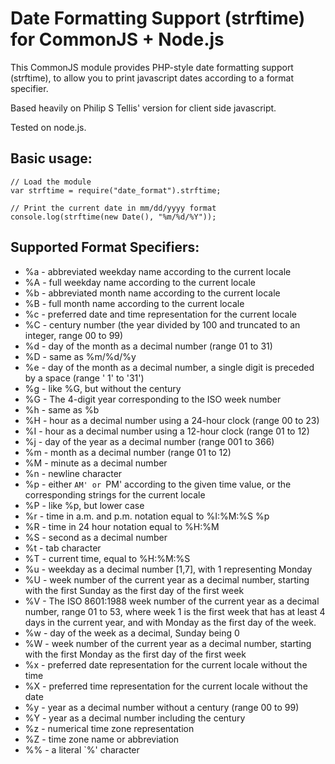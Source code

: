 Date Formatting Support (strftime) for CommonJS + Node.js
===========================================

This CommonJS module provides PHP-style date formatting support (strftime),
to allow you to print javascript dates according to a format specifier.

Based heavily on Philip S Tellis' version for client side javascript.

Tested on node.js. 

Basic usage:
-----------
    // Load the module
    var strftime = require("date_format").strftime;

    // Print the current date in mm/dd/yyyy format
    console.log(strftime(new Date(), "%m/%d/%Y"));

Supported Format Specifiers:
-------------------------
- %a - abbreviated weekday name according to the current locale
- %A - full weekday name according to the current locale
- %b - abbreviated month name according to the current locale
- %B - full month name according to the current locale
- %c - preferred date and time representation for the current locale
- %C - century number (the year divided by 100 and truncated to an integer, range 00 to 99)
- %d - day of the month as a decimal number (range 01 to 31)
- %D - same as %m/%d/%y
- %e - day of the month as a decimal number, a single digit is preceded by a space (range ' 1' to '31')
- %g - like %G, but without the century
- %G - The 4-digit year corresponding to the ISO week number
- %h - same as %b
- %H - hour as a decimal number using a 24-hour clock (range 00 to 23)
- %I - hour as a decimal number using a 12-hour clock (range 01 to 12)
- %j - day of the year as a decimal number (range 001 to 366)
- %m - month as a decimal number (range 01 to 12)
- %M - minute as a decimal number
- %n - newline character
- %p - either `AM' or `PM' according to the given time value, or the corresponding strings for the current locale
- %P - like %p, but lower case
- %r - time in a.m. and p.m. notation equal to %I:%M:%S %p
- %R - time in 24 hour notation equal to %H:%M
- %S - second as a decimal number
- %t - tab character
- %T - current time, equal to %H:%M:%S
- %u - weekday as a decimal number [1,7], with 1 representing Monday
- %U - week number of the current year as a decimal number, starting with the first Sunday as the first day of the first week
- %V - The ISO 8601:1988 week number of the current year as a decimal number, range 01 to 53, where week 1 is the first week that has at least 4 days in the current year, and with Monday as the first day of the week.
- %w - day of the week as a decimal, Sunday being 0
- %W - week number of the current year as a decimal number, starting with the first Monday as the first day of the first week
- %x - preferred date representation for the current locale without the time
- %X - preferred time representation for the current locale without the date
- %y - year as a decimal number without a century (range 00 to 99)
- %Y - year as a decimal number including the century
- %z - numerical time zone representation
- %Z - time zone name or abbreviation
- %% - a literal `%' character